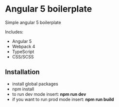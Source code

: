 # Angular 5 boilerplate

Simple angular 5 boilerplate

Includes:
- Angular 5
- Webpack 4
- TypeScript
- CSS/SCSS

## Installation

- install global packages
- npm install
- to run dev mode insert: **npm run dev**
- if you want to run prod mode insert: **npm run build**
